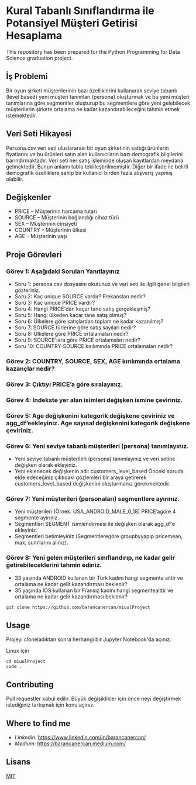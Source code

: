 # Kural Tabanlı Sınıflandırma ile Potansiyel Müşteri Getirisi Hesaplama

This repository has been prepared for the Python Programming for Data Science graduation project.


## İş Problemi

Bir oyun şirketi müşterilerinin bazı özelliklerini kullanarak seviye tabanlı (level based) yeni müşteri tanımları (persona) oluşturmak ve bu yeni müşteri tanımlarına göre segmentler oluşturup bu segmentlere göre yeni gelebilecek müşterilerin şirkete ortalama ne kadar kazandırabileceğini tahmin etmek istemektedir.

## Veri Seti Hikayesi

Persona.csv veri seti uluslararası bir oyun şirketinin sattığı ürünlerin fiyatlarını ve bu
ürünleri satın alan kullanıcıların bazı demografik bilgilerini barındırmaktadır. Veri
seti her satış işleminde oluşan kayıtlardan meydana gelmektedir. Bunun anlamı
tablo tekilleştirilmemiştir. Diğer bir ifade ile belirli demografik özelliklere sahip bir
kullanıcı birden fazla alışveriş yapmış olabilir.

## Değişkenler

- PRICE – Müşterinin harcama tutarı
- SOURCE – Müşterinin bağlandığı cihaz türü
- SEX – Müşterinin cinsiyeti
- COUNTRY – Müşterinin ülkesi
- AGE – Müşterinin yaşı

## Proje Görevleri

### Görev 1: Aşağıdaki Soruları Yanıtlayınız
- Soru 1: persona.csv dosyasını okutunuz ve veri seti ile ilgili genel bilgileri gösteriniz. 
- Soru 2: Kaç unique SOURCE vardır? Frekansları nedir? 
- Soru 3: Kaç unique PRICE vardır? 
- Soru 4: Hangi PRICE'dan kaçar tane satış gerçekleşmiş? 
- Soru 5: Hangi ülkeden kaçar tane satış olmuş? 
- Soru 6: Ülkelere göre satışlardan toplam ne kadar kazanılmış? 
- Soru 7: SOURCE türlerine göre satış sayıları nedir? 
- Soru 8: Ülkelere göre PRICE ortalamaları nedir? 
- Soru 9: SOURCE'lara göre PRICE ortalamaları nedir? 
- Soru 10: COUNTRY-SOURCE kırılımında PRICE ortalamaları nedir?

### Görev 2: COUNTRY, SOURCE, SEX, AGE kırılımında ortalama kazançlar nedir?
### Görev 3: Çıktıyı PRICE’a göre sıralayınız.
### Görev 4: Indekste yer alan isimleri değişken ismine çeviriniz.
### Görev 5: Age değişkenini kategorik değişkene çeviriniz ve agg_df’eekleyiniz. Age sayısal değişkenini kategorik değişkene çeviriniz.

### Görev 6: Yeni seviye tabanlı müşterileri (persona) tanımlayınız.
- Yeni seviye tabanlı müşterileri (persona) tanımlayınız ve veri setine değişken olarak ekleyiniz. 
- Yeni eklenecek değişkenin adı: customers_level_based Önceki soruda elde edeceğiniz çıktıdaki gözlemleri bir araya getirerek customers_level_based değişkenini oluşturmanız gerekmektedir.

### Görev 7: Yeni müşterileri (personaları) segmentlere ayırınız.
- Yeni müşterileri (Örnek: USA_ANDROID_MALE_0_18) PRICE’agöre 4 segmente ayırınız. 
- Segmentleri SEGMENT isimlendirmesi ile değişken olarak agg_df’e ekleyiniz. 
- Segmentleri betimleyiniz (Segmentleregöre groupbyyapıp pricemean, max, sum’larını alınız).


### Görev 8: Yeni gelen müşterileri sınıflandırıp, ne kadar gelir getirebileceklerini tahmin ediniz.
- 33 yaşında ANDROID kullanan bir Türk kadını hangi segmente aittir ve ortalama ne kadar gelir kazandırması beklenir? 
- 35 yaşında IOS kullanan bir Fransız kadını hangi segmenteaittir ve ortalama ne kadar gelir kazandırması beklenir?

```bash
git clone https://github.com/barancanercan/miuulProject
```

## Usage 

Projeyi cloneladıktan sonra herhangi bir Jupyter Notebook'da açınız.

Linux için

```linux
cd miuulProject
code .
```
## Contributing

Pull requestler kabul edilir. Büyük değişiklikler için önce neyi değiştirmek istediğiniz tartışmak için konu açınız.

## Where to find me

- *Linkedin:* https://www.linkedin.com/in/barancanercan/
- *Medium:* https://barancanercan.medium.com/


## Lisans 

[MIT](https://choosealicense.com/licenses/mit/)
